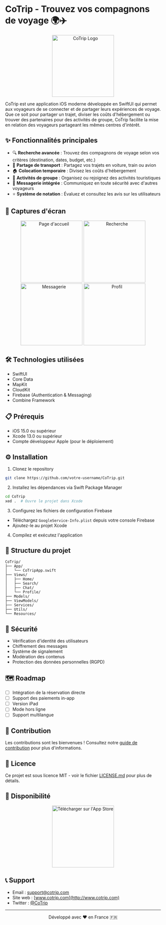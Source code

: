 # CoTrip - Trouvez vos compagnons de voyage 🌍✈️

<p align="center">
  <img src="./assets/logo.png" width="200" alt="CoTrip Logo"/>
</p>

CoTrip est une application iOS moderne développée en SwiftUI qui permet aux voyageurs de se connecter et de partager leurs expériences de voyage. Que ce soit pour partager un trajet, diviser les coûts d'hébergement ou trouver des partenaires pour des activités de groupe, CoTrip facilite la mise en relation des voyageurs partageant les mêmes centres d'intérêt.

## ✨ Fonctionnalités principales

- 🔍 **Recherche avancée** : Trouvez des compagnons de voyage selon vos critères (destination, dates, budget, etc.)
- 🚗 **Partage de transport** : Partagez vos trajets en voiture, train ou avion
- 🏠 **Colocation temporaire** : Divisez les coûts d'hébergement
- 🎯 **Activités de groupe** : Organisez ou rejoignez des activités touristiques
- 💬 **Messagerie intégrée** : Communiquez en toute sécurité avec d'autres voyageurs
- ⭐ **Système de notation** : Évaluez et consultez les avis sur les utilisateurs

## 📱 Captures d'écran

<p align="center">
  <img src="./assets/screenshots/home.png" width="200" alt="Page d'accueil"/>
  <img src="./assets/screenshots/search.png" width="200" alt="Recherche"/>
  <img src="./assets/screenshots/chat.png" width="200" alt="Messagerie"/>
  <img src="./assets/screenshots/profile.png" width="200" alt="Profil"/>
</p>

## 🛠 Technologies utilisées

- SwiftUI
- Core Data
- MapKit
- CloudKit
- Firebase (Authentication & Messaging)
- Combine Framework

## 📋 Prérequis

- iOS 15.0 ou supérieur
- Xcode 13.0 ou supérieur
- Compte développeur Apple (pour le déploiement)

## ⚙️ Installation

1. Clonez le repository
```bash
git clone https://github.com/votre-username/CoTrip.git
```

2. Installez les dépendances via Swift Package Manager
```bash
cd CoTrip
xed .  # Ouvre le projet dans Xcode
```

3. Configurez les fichiers de configuration Firebase
- Téléchargez `GoogleService-Info.plist` depuis votre console Firebase
- Ajoutez-le au projet Xcode

4. Compilez et exécutez l'application

## 📁 Structure du projet

```
CoTrip/
├── App/
│   └── CoTripApp.swift
├── Views/
│   ├── Home/
│   ├── Search/
│   ├── Chat/
│   └── Profile/
├── Models/
├── ViewModels/
├── Services/
├── Utils/
└── Resources/
```

## 🔐 Sécurité

- Vérification d'identité des utilisateurs
- Chiffrement des messages
- Système de signalement
- Modération des contenus
- Protection des données personnelles (RGPD)

## 🗺 Roadmap

- [ ] Intégration de la réservation directe
- [ ] Support des paiements in-app
- [ ] Version iPad
- [ ] Mode hors ligne
- [ ] Support multilangue

## 👥 Contribution

Les contributions sont les bienvenues ! Consultez notre [guide de contribution](CONTRIBUTING.md) pour plus d'informations.

## 📄 Licence

Ce projet est sous licence MIT - voir le fichier [LICENSE.md](LICENSE.md) pour plus de détails.

## 📱 Disponibilité

<p align="center">
  <a href="https://apps.apple.com/votre-app">
    <img src="./assets/download-appstore.png" width="200" alt="Télécharger sur l'App Store"/>
  </a>
</p>

## 📞 Support

- Email : support@cotrip.com
- Site web : [www.cotrip.com](http://www.cotrip.com)
- Twitter : [@CoTrip](https://twitter.com/cotrip)

---

<p align="center">
  Développé avec ❤️ en France 🇫🇷
</p>